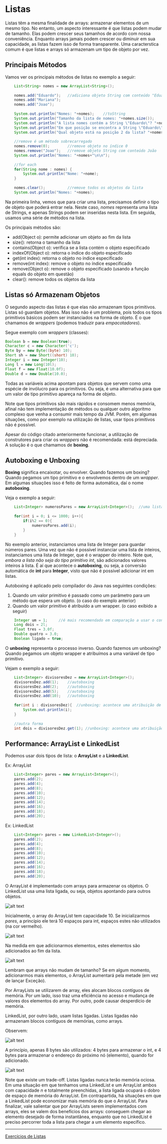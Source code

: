 # Listas

Listas têm a mesma finalidade de arrays: armazenar elementos de um mesmo tipo.
No entanto, um aspecto interessante é que listas podem mudar de tamanho.
Elas podem crescer seus tamanhos de acordo com nossa conveniência.
Enquanto arrays jamais podem crescer ou diminuir em sua capacidade, as listas fazem isso de forma transparente.
Uma caracterstica comum é que listas e arrays só armazenam um tipo de objeto por vez.

## Principais Métodos

Vamos ver os principais métodos de listas no exemplo a seguir:

```java
	List<String> nomes = new ArrayList<String>();
		
	nomes.add("Eduardo");	//adiciona objeto String com conteúdo "Eduardo"
	nomes.add("Mariana");
	nomes.add("Joao");
		
	System.out.println("Nomes: "+nomes);	//toString
	System.out.println("Tamanho da lista de nomes: "+nomes.size());	
	System.out.println("A lista nomes contém a String \"Eduardo\"? "+nomes.contains("Eduardo"));
	System.out.println("Em que posição se encontra a String \"Eduardo\"? "+nomes.indexOf("Eduardo"));
	System.out.println("Qual objeto está na posição 2 da lista? "+nomes.get(2));
		
	//remove é um método sobrecarregado
	nomes.remove(0);		//remove objeto no índice 0
	nomes.remove("Joao");	//remove objeto String com conteúdo João				
	System.out.println("Nomes: "+nomes+"\n\n");
		
	//for each
	for(String nome : nomes) {
		System.out.println("Nome: "+nome);
	}
		
	nomes.clear();			//remove todos os objetos da lista 		
	System.out.println("Nomes: "+nomes);
```

Na primeira linha, vemos que para criar uma lista, precisamos definir o tipo de objeto que poderá entrar nela.
Neste caso, *nomes* representa uma lista de Strings, e apenas Strings podem ser inseridas nesta lista.
Em seguida, usamos uma série de métodos na lista.

Os principais métodos são:
- add(Object o): permite adicionar um objeto ao fim da lista
- size(): retorna o tamanho da lista
- contains(Object o): verifica se a lista contém o objeto especificado
- indexOf(Object o): retorna o índice do objeto especificado
- get(int index): retorna o objeto no índice especificado
- remove(int index): remove o objeto no índice especificado
- remove(Object o): remove o objeto especificado (usando a função equals do objeto em questão)
- clear(): remove todos os objetos da lista

## Listas só Armazenam Objetos

O segundo aspecto das listas é que elas não armazenam tipos primitivos.
Listas só guardam objetos.
Mas isso não é um problema, pois todos os tipos primitivos básicos podem ser instanciados na forma de objeto.
É o que chamamos de *wrappers* (podemos traduzir para *empacotadores*).

Segue exemplo com *wrappers* (classes):
```java
Boolean b = new Boolean(true);
Character c = new Character('c');
Byte by = new Byte((byte) 10);
Short sh = new Short((short) 10);
Integer i = new Integer(10);
Long l = new Long(10l);
Float f = new Float(10.0f);
Double d = new Double(10.0);
```

Todas as variáveis acima apontam para objetos que servem como uma espécie de invólucro para os primitivos.
Ou seja, é uma alternativa para que um valor de tipo primitivo apareça na forma de objeto.

Note que tipos primitivos são mais rápidos e consomem menos memória, afinal não tem implementação de métodos ou qualquer outro algoritmo complexo que venha a consumir mais tempo da JVM.
Porém, em algumas situações, como por exemplo na utilização de listas, usar tipos primitivos não é possível.

Apesar do código citado anteriormente funcionar, a utilização de construtores para criar os *wrappers* não é recomendada: está depreciada.
A solução é o que chamamos de **boxing**.

## Autoboxing e Unboxing

**Boxing** significa encaixotar, ou envolver.
Quando fazemos um boxing? Quando pegamos um tipo primitivo e o envolvemos dentro de um *wrapper*.
Em algumas situações isso é feito de forma automática, daí o nome **autoboxing**.

Veja o exemplo a seguir:
```java
	List<Integer> numerosPares = new ArrayList<Integer>();	//uma lista de objetos Integer
	
	for(int i = 0; i <= 1000; i++){
		if(i%2 == 0){
			numerosPares.add(i);
		}
	}
```

No exemplo anterior, instanciamos uma lista de Integer para guardar números pares.
Uma vez que não é possível instanciar uma lista de inteiros, instanciamos uma lista de Integer, que é o wrapper do inteiro.
Note que, *embora a lista não seja do tipo primitivo int*, são adicionados valores inteiros à lista.
É aí que acontece o **autoboxing**, ou seja, a conversão automática de **int** para **Integer**, visto que não é possível adicionar int em listas.

Autoboxing é aplicado pelo compilador do Java nas seguintes condições:
1. Quando um valor primitivo é passado como um parâmetro para um método que espera um objeto. (o caso do exemplo anterior)
2. Quando um valor primitivo é atribuído a um wrapper. (o caso exibido a seguir)

```java
	Integer um = 1;		//é mais recomendado em comparação a usar o construtor
	Long dois = 2l;		
	Float tres = 3.0f;
	Double quatro = 3.0;
	Boolean ligado = true;
```

O **unboxing** representa o processo inverso.
Quando fazemos um unboxing? Quando pegamos um objeto wrapper e atribuímos a uma variável de tipo primitivo.

Vejam o exemplo a seguir:

```java
	List<Integer> divisoresDez = new ArrayList<Integer>();	
	divisoresDez.add(1);	//autoboxing
	divisoresDez.add(2);	//autoboxing
	divisoresDez.add(5);	//autoboxing
	divisoresDez.add(10);	//autoboxing
	
	for(int i : divisoresDez){	//unboxing: acontece uma atribuição de Integer para int
		System.out.println(i);
	}
	
	//outra forma
	int dois = divisoresDez.get(1);	//unboxing: acontece uma atribuição de Integer para int
```

## Performance: ArrayList e LinkedList

Podemos usar dois tipos de lista: o **ArrayList** e a **LinkedList**.

Ex: ArrayList

```java
	List<Integer> pares = new ArrayList<Integer>();	
	pares.add(2);
	pares.add(4);
	pares.add(8);
	pares.add(10);
	pares.add(12);
	pares.add(14);
	pares.add(16);
	pares.add(18);
	pares.add(20);
```

Ex: LinkedList

```java
	List<Integer> pares = new LinkedList<Integer>();	
	pares.add(2);
	pares.add(4);
	pares.add(8);
	pares.add(10);
	pares.add(12);
	pares.add(14);
	pares.add(16);
	pares.add(18);
	pares.add(20);
```


O ArrayList é implementado com arrays para armazenar os objetos.
O LinkedList usa uma lista ligada, ou seja, objetos apontando para outros objetos.

 ![alt text](imgs/listas1.png)
 
 Inicialmente, o array do ArrayList tem capacidade 10.
 Se inicializarmos *pares*, a princípio ele terá 10 espaços para int, espaços estes não utilizados (na cor vermelho).
 
 ![alt text](imgs/listas2.png)
 
 Na medida em que adicionarmos elementos, estes elementos são adicionados ao fim da lista.
 
 ![alt text](imgs/listas3.png)
 
 Lembram que arrays não mudam de tamanho?
 Se em algum momento, adicionarmos mais elementos, o ArrayList aumentará pela metade (em vez de lançar Exceção).
 
 Por ArrayLists se utilizarem de array, eles alocam blocos contíguos de memória.
 Por um lado, isso traz uma eficiência no acesso e mudança de valores dos elementos do array.
 Por outro, pode causar desperdício de memória.
 
 LinkedList, por outro lado, usam listas ligadas.
 Listas ligadas não armazenam blocos contíguos de memórias, como arrays.
 
 Observem:
 
 ![alt text](imgs/ligada1.png)
 
 A princípio, apenas 8 bytes são utilizados: 4 bytes para armazenar o int, e 4 bytes para armazenar o endereço do próximo nó (elemento), quando for adicionado.
 
 ![alt text](imgs/ligada2.png)
 
 Note que existe um trade-off.
 Listas ligadas nunca terão memória ociosa.
 Em uma situação em que tenhamos uma LinkedList e um ArrayList ambos com capacidade *n* e totalmente preenchidas, a lista ligada ocupará o dobro de espaço de memória do ArrayList.
 Em contrapartida, há situações em que a LinkedList pode economizar mais memória do que o ArrayList.
 Para finalizar, vale salientar que por ArrayLists serem implementados com arrays, eles se valem dos benefícios dos arrays: conseguem chegar ao elemento desejado de forma instantânea, enquanto que no LinkedList é preciso percorrer toda a lista para chegar a um elemento específico.

---

[Exercícios de Listas](exercicios/Listas.md)
